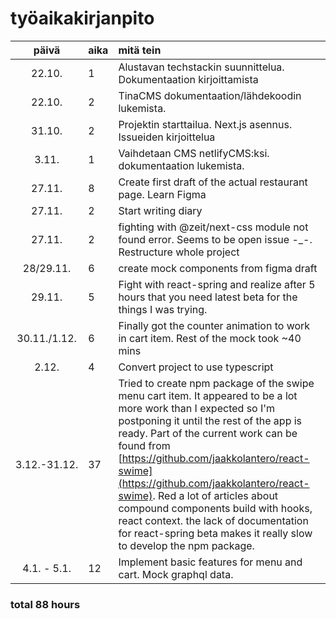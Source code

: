 # työaikakirjanpito

|    päivä     | aika | mitä tein                                                                                                                                                                                                                                                                                                                                                                                                                                                                                      |
| :----------: | :--- | :--------------------------------------------------------------------------------------------------------------------------------------------------------------------------------------------------------------------------------------------------------------------------------------------------------------------------------------------------------------------------------------------------------------------------------------------------------------------------------------------- |
|    22.10.    | 1    | Alustavan techstackin suunnittelua. Dokumentaation kirjoittamista                                                                                                                                                                                                                                                                                                                                                                                                                              |
|    22.10.    | 2    | TinaCMS dokumentaation/lähdekoodin lukemista.                                                                                                                                                                                                                                                                                                                                                                                                                                                  |
|    31.10.    | 2    | Projektin starttailua. Next.js asennus. Issueiden kirjoittelua                                                                                                                                                                                                                                                                                                                                                                                                                                 |
|    3.11.     | 1    | Vaihdetaan CMS netlifyCMS:ksi. dokumentaation lukemista.                                                                                                                                                                                                                                                                                                                                                                                                                                       |
|    27.11.    | 8    | Create first draft of the actual restaurant page. Learn Figma                                                                                                                                                                                                                                                                                                                                                                                                                                  |
|    27.11.    | 2    | Start writing diary                                                                                                                                                                                                                                                                                                                                                                                                                                                                            |
|    27.11.    | 2    | fighting with @zeit/next-css module not found error. Seems to be open issue -\_-. Restructure whole project                                                                                                                                                                                                                                                                                                                                                                                    |
|  28/29.11.   | 6    | create mock components from figma draft                                                                                                                                                                                                                                                                                                                                                                                                                                                        |
|    29.11.    | 5    | Fight with react-spring and realize after 5 hours that you need latest beta for the things I was trying.                                                                                                                                                                                                                                                                                                                                                                                       |
| 30.11./1.12. | 6    | Finally got the counter animation to work in cart item. Rest of the mock took ~40 mins                                                                                                                                                                                                                                                                                                                                                                                                         |
|    2.12.     | 4    | Convert project to use typescript                                                                                                                                                                                                                                                                                                                                                                                                                                                              |
| 3.12.-31.12. | 37   | Tried to create npm package of the swipe menu cart item. It appeared to be a lot more work than I expected so I'm postponing it until the rest of the app is ready. Part of the current work can be found from [https://github.com/jaakkolantero/react-swime](https://github.com/jaakkolantero/react-swime). Red a lot of articles about compound components build with hooks, react context. the lack of documentation for react-spring beta makes it really slow to develop the npm package. |
| 4.1. - 5.1.  | 12   | Implement basic features for menu and cart. Mock graphql data.                                                                                                                                                                                                                                                                                                                                                                                                                                 |

### total 88 hours
